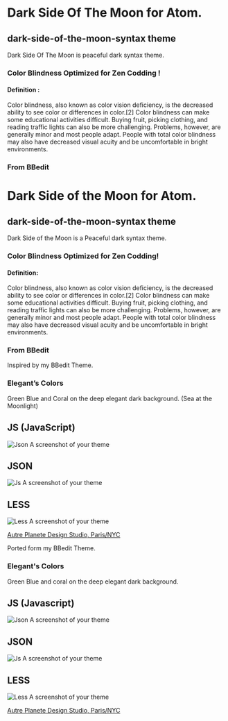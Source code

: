 # Dark Side Of The Moon for Atom.

## dark-side-of-the-moon-syntax theme

Dark Side Of The Moon is peaceful dark syntax theme.

### Color Blindness Optimized for Zen Codding !

#### Definition : 

Color blindness, also known as color vision deficiency, is the decreased ability to see color or differences in color.[2] Color blindness can make some educational activities difficult. Buying fruit, picking clothing, and reading traffic lights can also be more challenging. Problems, however, are generally minor and most people adapt. People with total color blindness may also have decreased visual acuity and be uncomfortable in bright environments.

### From BBedit
# Dark Side of the Moon for Atom.

## dark-side-of-the-moon-syntax theme

Dark Side of the Moon is a Peaceful dark syntax theme.

### Color Blindness Optimized for Zen Codding!

#### Definition: 

Color blindness, also known as color vision deficiency, is the decreased ability to see color or differences in color.[2] Color blindness can make some educational activities difficult. Buying fruit, picking clothing, and reading traffic lights can also be more challenging. Problems, however, are generally minor and most people adapt. People with total color blindness may also have decreased visual acuity and be uncomfortable in bright environments.

### From BBedit

Inspired by my BBedit Theme.

### Elegant’s Colors 

Green Blue and Coral on the deep elegant dark background. (Sea at the Moonlight)

## JS (JavaScript)

![Json A screenshot of your theme](https://raw.githubusercontent.com/thierryc/dark-side-of-the-moon-syntax/master/img/js_screen.png)

## JSON

![Js A screenshot of your theme](https://raw.githubusercontent.com/thierryc/dark-side-of-the-moon-syntax/master/img/json_screen.png)

## LESS

![Less A screenshot of your theme](https://raw.githubusercontent.com/thierryc/dark-side-of-the-moon-syntax/master/img/less_screen.png)



[Autre Planete Design Studio, Paris/NYC](http://www.autreplanete.com/)

Ported form my BBedit Theme.

### Elegant's Colors 

Green Blue and coral on the deep elegant dark background.

## JS (Javascript)

![Json A screenshot of your theme](https://raw.githubusercontent.com/thierryc/dark-side-of-the-moon-syntax/master/img/js_screen.png)

## JSON

![Js A screenshot of your theme](https://raw.githubusercontent.com/thierryc/dark-side-of-the-moon-syntax/master/img/json_screen.png)

## LESS

![Less A screenshot of your theme](https://raw.githubusercontent.com/thierryc/dark-side-of-the-moon-syntax/master/img/less_screen.png)



[Autre Planete Design Studio, Paris/NYC](http://www.autreplanete.com/)
